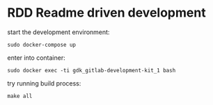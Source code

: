 # RDD Readme driven development

start the development environment:

```sudo docker-compose up```

enter into container:

```sudo docker exec -ti gdk_gitlab-development-kit_1 bash```

try running build process:

```make all```

